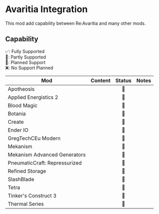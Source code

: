 # Avaritia Integration

This mod add capability between Re:Avaritia and many other mods.

## Capability

✅: Fully Supported<br>
🚧: Partly Supported<br>
🔲: Planned Support<br>
❌: No Support Planned<br>

| Mod                           | Content | Status | Notes |
|-------------------------------|:--------|:------:|-------|
| Apotheosis                    |         |   🔲   |       |
| Applied Energistics 2         |         |   🔲   |       |
| Blood Magic                   |         |   🚧   |       |
| Botania                       |         |   🚧   |       |
| Create                        |         |   🔲   |       |
| Ender IO                      |         |   🚧   |       |
| GregTechCEu Modern            |         |   🔲   |       |
| Mekanism                      |         |   🔲   |       |
| Mekanism Advanced Generators  |         |   🔲   |       |
| PneumaticCraft: Repressurized |         |   🔲   |       |
| Refined Storage               |         |   🔲   |       |
| SlashBlade                    |         |   🚧   |       |
| Tetra                         |         |   🔲   |       |
| Tinker's Construct 3          |         |   🔲   |       |
| Thermal Series                |         |   🔲   |       |